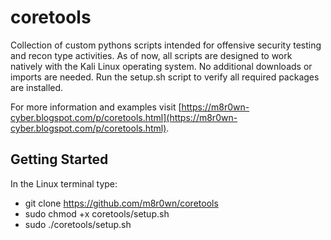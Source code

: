 # coretools
Collection of custom pythons scripts intended for offensive security testing and recon type activities. As of now, all scripts are designed to work natively with the Kali Linux operating system. No additional downloads or imports are needed. Run the setup.sh script to verify all required packages are installed.

For more information and examples visit [https://m8r0wn-cyber.blogspot.com/p/coretools.html](https://m8r0wn-cyber.blogspot.com/p/coretools.html).

## Getting Started
In the Linux terminal type:
 * git clone https://github.com/m8r0wn/coretools
 * sudo chmod +x coretools/setup.sh
 * sudo ./coretools/setup.sh
